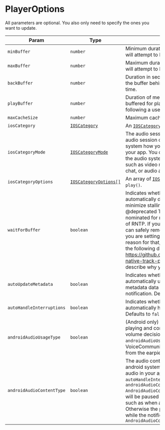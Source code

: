 # PlayerOptions

All parameters are optional. You also only need to specify the ones you want to update.

| Param | Type | Description | Android | iOS |
|-------|------|-------------|---------|-----|
| `minBuffer` | `number` | Minimum duration of media that the player will attempt to buffer in seconds. | ✅ | ✅ |
| `maxBuffer` | `number` | Maximum duration of media that the player will attempt to buffer in seconds. | ✅ | ❌ |
| `backBuffer` | `number` | Duration in seconds that should be kept in the buffer behind the current playhead time. | ✅ | ❌ |
| `playBuffer` | `number` | Duration of media in seconds that must be buffered for playback to start or resume following a user action such as a seek. | ✅ | ❌ |
| `maxCacheSize` | `number` | Maximum cache size in kilobytes. | ✅ | ❌ |
| `iosCategory` | [`IOSCategory`](../constants/ios-category.md) | An [`IOSCategory`](../constants/ios-category.md). Sets on `play()`. | ❌ | ✅  |
| `iosCategoryMode` | [`IOSCategoryMode`](../constants/ios-category-mode.md) | The audio session mode, together with the audio session category, indicates to the system how you intend to use audio in your app. You can use a mode to configure the audio system for specific use cases such as video recording, voice or video chat, or audio analysis. Sets on `play()`. | ❌ | ✅  |
| `iosCategoryOptions` | [`IOSCategoryOptions[]`](../constants/ios-category-options.md) | An array of [`IOSCategoryOptions`](../constants/ios-category-options.md). Sets on `play()`. | ❌ | ✅  |
| `waitForBuffer` | `boolean` | Indicates whether the player should automatically delay playback in order to minimize stalling. Defaults to `true`. @deprecated This option has been nominated for removal in a future version of RNTP. If you have this set to `true`, you can safely remove this from the options. If you are setting this to `false` and have a reason for that, please post a comment in the following discussion: https://github.com/doublesymmetry/react-native-track-player/pull/1695 and describe why you are doing so. | ✅ | ✅ |
| `autoUpdateMetadata` | `boolean` | Indicates whether the player should automatically update now playing metadata data in control center / notification. Defaults to `true`. | ✅ | ✅ |
| `autoHandleInterruptions` | `boolean` | Indicates whether the player should automatically handle audio interruptions. Defaults to `false`. | ✅ | ✅ |
| `androidAudioUsageType` | `boolean` | (Android only) Specifies why the source is playing and controls routing, focus, and volume decisions. With `androidAudioUsageType` set to VoiceCommunication the audio will come from the earpiece speaker | ✅ | ❌ |
| `androidAudioContentType` | `boolean` | The audio content type indicates to the android system how you intend to use audio in your app. With `autoHandleInterruptions: true` and `androidAudioContentType: AndroidAudioContentType.Speech`, the audio will be paused during short interruptions, such as when a message arrives. Otherwise the playback volume is reduced while the notification is playing. Defaults to `AndroidAudioContentType.Music` | ✅ | ❌ |
